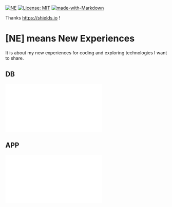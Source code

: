 [![NE](https://img.shields.io/badge/ne-Just%20for%20fun!-green)](https://github.com/itanlam/ne) [![License: MIT](https://img.shields.io/badge/License-MIT-yellow.svg)](https://opensource.org/licenses/MIT) [![made-with-Markdown](https://img.shields.io/badge/Made%20with-Markdown-1f425f.svg)](http://commonmark.org)

Thanks https://shields.io !

# [NE] means New Experiences

It is about my new experiences for coding and exploring technologies I want to share.

## DB

![Postgres](strapi/db/README.md)

## APP

![Backend](strapi/backend/README.md)
